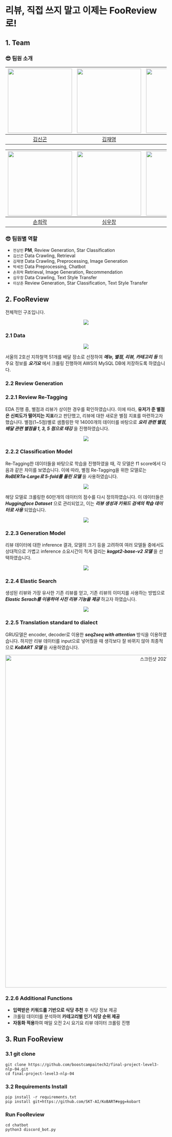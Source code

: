 # 리뷰, 직접 쓰지 말고 이제는 FooReview로!
## 1. Team

### 😎 팀원 소개
   <div align="center">
      
   |<img src="https://user-images.githubusercontent.com/87477828/134484215-53286763-0836-4fb5-b64b-eed926890003.png" height=200 width=200>|<img src="https://avatars.githubusercontent.com/u/46557183?v=4" height=200 width=200>|<img src="https://user-images.githubusercontent.com/49185035/134527286-6fa2bcfb-ee28-47b7-bf33-0d67c2a92093.jpg" height=200 width=200>|
   |:---:|:---:|:---:|
   |[김신곤](https://github.com/SinGonKim)|[김재영](https://github.com/kimziont)|[박세진](https://github.com/pseeej)|
      
   
   |<img src="https://user-images.githubusercontent.com/52475378/134624873-d0345cf3-d0b6-48b9-a1c2-45aa47f5f677.JPG" height=200 width=200>|<img src="https://user-images.githubusercontent.com/22788924/134502594-83db95a2-c9db-46a1-9e63-8ec176f8fb89.jpeg" height=200 width=200>|<img src="https://user-images.githubusercontent.com/45033215/134625788-fdf023fd-3fc4-47d7-8f30-8dedbcfc2877.png" height=200 width=200>|<img src="https://user-images.githubusercontent.com/45033215/134476503-0e05f1cd-6e37-4a84-9701-ad9616888f3e.png" height=200 width=200>|
   |:---:|:---:|:---:|:---:|
   |[손희락](https://github.com/raki-1203)|[심우창](https://github.com/whatchang)|[이상준](https://github.com/sangjun-Leee)|[전상민](https://github.com/sangmandu)|
  
   </div>
   
### 😎 팀원별 역할
- `전상민` **PM**, Review Generation, Star Classification
- `김신곤` Data Crawling, Retrieval
- `김재영` Data Crawling, Preprocessing, Image Generation
- `박세진` Data Preprocessing, Chatbot
- `손희락` Retrieval, Image Generation, Recommendation
- `심우창` Data Crawling, Text Style Transfer
- `이상준` Review Generation, Star Classification, Text Style Transfer

## 2. FooReview
전체적인 구조입니다.
<div align="center"><img src="https://user-images.githubusercontent.com/49185035/147221273-f920e176-c68b-44c3-a8a9-755c7bbfa450.png"></div>


### 2.1 Data
<div align="center"><img src="https://user-images.githubusercontent.com/49185035/147216068-c3236f58-93f4-46e0-8c7d-b9a4af94ae75.png"></div>  

서울의 2호선 지하철역 51개를 배달 장소로 선정하여 **_메뉴, 별점, 리뷰, 카테고리 등_** 의 주요 정보를 **_요기요_** 에서 크롤링 진행하여 AWS의 MySQL DB에 저장하도록 하였습니다.
### 2.2 Review Generation
### 2.2.1 Review Re-Tagging 
EDA 진행 중, 별점과 리뷰가 상이한 경우를 확인하였습니다. 이에 따라, **유저가 준 별점은 신뢰도가 떨어지는 지표**라고 판단했고, 리뷰에 대한 새로운 별점 지표를 마련하고자 했습니다. 별점(1~5점)별로 샘플링한 약 14000개의 데이터를 바탕으로 **_요리 관련 별점, 배달 관련 별점을 1, 3, 5 점으로 태깅_** 을 진행하였습니다.  
<div align="center"><img src="https://user-images.githubusercontent.com/49185035/147215250-970ff71e-253c-4f5a-9024-f9a92485981b.png"></div>  


### 2.2.2 Classification Model
Re-Tagging한 데이터들을 바탕으로 학습을 진행하였을 때, 각 모델은 f1 score에서 다음과 같은 차이를 보였습니다. 이에 따라, 별점 Re-Tagging을 위한 모델로는 **_RoBERTa-Large로 5-fold를 돌린 모델_** 을 사용하였습니다.
<div align="center"><img src="https://user-images.githubusercontent.com/49185035/147215369-38b705e6-905e-4392-8324-9b3725453d17.png"></div>  

해당 모델로 크롤링한 60만개의 데이터의 점수를 다시 정의하였습니다. 이 데이터들은 **_Huggingface Dataset_** 으로 관리되었고, 이는 **_리뷰 생성과 키워드 검색의 학습 데이터로 사용_** 되었습니다.
<div align="center"><img src="https://user-images.githubusercontent.com/49185035/147215809-63159fb9-3a7c-47ce-81bc-e804e331ceb3.png"></div>

### 2.2.3 Generation Model
리뷰 데이터에 대한 inference 결과, 모델의 크기 등을 고려하여 여러 모델들 중에서도 상대적으로 가볍고 inference 소요시간이 적게 걸리는 **_kogpt2-base-v2 모델_** 을 선택하였습니다. 

<div align="center"><img src="https://user-images.githubusercontent.com/49185035/147273576-343e1045-e4b2-4a97-a725-0af497db17b0.png"></div>


### 2.2.4 Elastic Search
생성된 리뷰와 가장 유사한 기존 리뷰를 얻고, 기존 리뷰의 이미지를 사용하는 방법으로 **_Elastic Serach를 이용하여 사진 리뷰 기능을 제공_** 하고자 하였습니다.
<div align="center"><img src="https://user-images.githubusercontent.com/49185035/147274865-975af9d3-dbed-4bbb-85cf-959b8dced6da.png"></div>

### 2.2.5 Translation standard to dialect
GRU모델은 encoder, decoder로 이용한 **_seq2seq with attention_** 방식을 이용하였습니다. 하지만 리뷰 데이터를 input으로 넣어줬을 때 생각보다 잘 바뀌지 않아 최종적으로 **_KoBART 모델_** 을 사용하였습니다.<div align="center"><img width="1035" alt="스크린샷 2021-12-22 오후 3 38 11" src="https://user-images.githubusercontent.com/22788924/147271773-c135447c-72cb-48f9-9ada-ff0b4189e72e.png"></div>


### 2.2.6 Additional Functions
- **입력받은 키워드를 기반으로 식당 추천** 후 식당 정보 제공
- 크롤링 데이터를 분석하여 **카테고리별 인기 식당 순위 제공**
- **자동화 적용**하여 매일 오전 2시 요기요 리뷰 데이터 크롤링 진행


## 3. Run FooReview
### 3.1 git clone
```python3
git clone https://github.com/boostcampaitech2/final-project-level3-nlp-04.git
cd final-project-level3-nlp-04
```

### 3.2 Requirements Install
```python3
pip install -r requirements.txt
pip install git+https://github.com/SKT-AI/KoBART#egg=kobart
```

### Run FooReview
```python3
cd chatbot
python3 discord_bot.py
```
